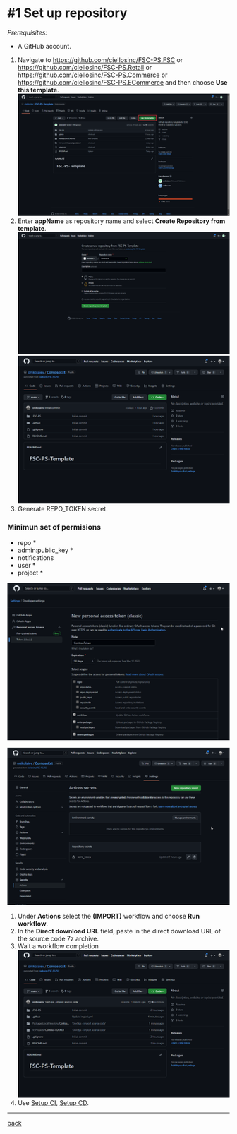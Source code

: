 # #1 Set up repository
*Prerequisites:* 
- A GitHub account.


1. Navigate to https://github.com/ciellosinc/FSC-PS.FSC or https://github.com/ciellosinc/FSC-PS.Retail or https://github.com/ciellosinc/FSC-PS.Commerce or https://github.com/ciellosinc/FSC-PS.ECommerce and then choose **Use this template**.
![Use this template](/Scenarios/images/1a.png)
1. Enter **appName** as repository name and select **Create Repository from template**.
![Add repo](/Scenarios/images/1b.png)
![Added repo](/Scenarios/images/1e.png)
1. Generate REPO_TOKEN secret.

### Minimun set of permisions
- repo *
- admin:public_key *
- notifications
- user *
- project *

![Create_Token](/Scenarios/images/1c.png)

![Create_Secret](/Scenarios/images/1f.png)
1. Under **Actions** select the **(IMPORT)** workflow and choose **Run workflow**.
1. In the **Direct download URL** field, paste in the direct download URL of the source code 7z archive.
1. Wait a workflow completion
![Sources imported](/Scenarios/images/2b.png)
1. Use [Setup CI](SetupCI.md), [Setup CD](SetupCD.md).


---
[back](/README.md)
